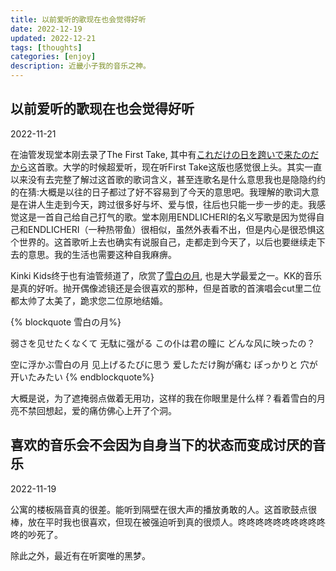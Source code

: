 ```yaml
---
title: 以前爱听的歌现在也会觉得好听
date: 2022-12-19
updated: 2022-12-21
tags: [thoughts]
categories: [enjoy]
description: 近畿小子我的音乐之神。
---
```



## 以前爱听的歌现在也会觉得好听

2022-11-21

在油管发现堂本刚去录了The First Take, 其中有[これだけの日を跨いで来たのだから](https://www.youtube.com/watch?v=Rodxc732cfA)这首歌。大学的时候超爱听，现在听First Take这版也感觉很上头。其实一直以来没有去完整了解过这首歌的歌词含义，甚至连歌名是什么意思我也是隐隐约约的在猜:大概是以往的日子都过了好不容易到了今天的意思吧。我理解的歌词大意是在讲人生走到今天，跨过很多好与坏、爱与恨，往后也只能一步一步的走。我感觉这是一首自己给自己打气的歌。堂本刚用ENDLICHERI的名义写歌是因为觉得自己和ENDLICHERI（一种热带鱼）很相似，虽然外表看不出，但是内心是很恐惧这个世界的。这首歌听上去也确实有说服自己，走都走到今天了，以后也要继续走下去的意思。我的生活也需要这种自我麻痹。

Kinki Kids终于也有油管频道了，欣赏了[雪白の月](https://www.youtube.com/watch?v=40ylrRX1VSQ), 也是大学最爱之一。KK的音乐是真的好听。抛开偶像滤镜还是会很喜欢的那种，但是首歌的首演唱会cut里二位都太帅了太美了，跪求您二位原地结婚。

{% blockquote 雪白の月%}

弱さを见せたくなくて 
无駄に强がる 
この仆は君の瞳に 
どんな风に映ったの？

空に浮かぶ雪白の月 
见上げるたびに思う 
爱しただけ胸が痛む
ぽっかりと 穴が开いたみたい
{% endblockquote%}

大概是说，为了遮掩弱点做着无用功，这样的我在你眼里是什么样？看着雪白的月亮不禁回想起，爱的痛仿佛心上开了个洞。


## 喜欢的音乐会不会因为自身当下的状态而变成讨厌的音乐

2022-11-19

公寓的楼板隔音真的很差。能听到隔壁在很大声的播放勇敢的人。这首歌鼓点很棒，放在平时我也很喜欢，但现在被强迫听到真的很烦人。咚咚咚咚咚咚咚咚咚咚咚的吵死了。

除此之外，最近有在听窦唯的黑梦。


